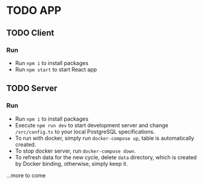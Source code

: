 # TODO APP

## TODO Client
### Run
- Run `npm i` to install packages
- Run `npm start` to start React app

## TODO Server
### Run
- Run `npm i` to install packages
- Execute `npm run dev` to start development server and change `/src/config.ts` to your local PostgreSQL specifications.
- To run with docker, simply run `docker-compose up`, table is automatically created.
- To stop docker server, run `docker-compose down`.
- To refresh data for the new cycle, delete `data` directory, which is created by Docker binding, otherwise, simply keep it.

...more to come